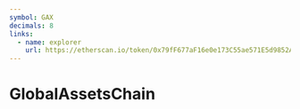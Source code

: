 ```yaml
---
symbol: GAX
decimals: 8
links:
  - name: explorer
    url: https://etherscan.io/token/0x79fF677aF16e0e173C55ae571E5d9852A1c8f2Ff
---
```


# GlobalAssetsChain
